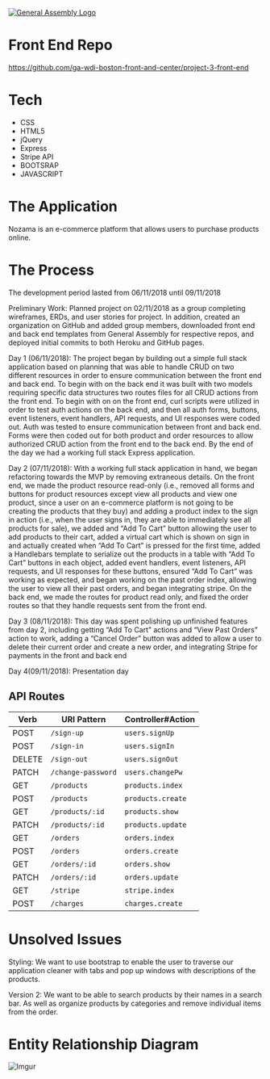 [![General Assembly Logo](https://camo.githubusercontent.com/1a91b05b8f4d44b5bbfb83abac2b0996d8e26c92/687474703a2f2f692e696d6775722e636f6d2f6b6538555354712e706e67)](https://generalassemb.ly/education/web-development-immersive)

# Front End Repo
https://github.com/ga-wdi-boston-front-and-center/project-3-front-end

# Tech

* CSS
* HTML5
* jQuery
* Express
* Stripe API
* BOOTSRAP
* JAVASCRIPT


# The Application
Nozama is an e-commerce platform that allows users to purchase products online.

# The Process
The development period lasted from 06/11/2018 until 09/11/2018

Preliminary Work: Planned project on 02/11/2018 as a group completing wireframes, ERDs, and user stories for project. In addition, created an organization on GitHub and added group members, downloaded front end and back end templates from General Assembly for respective repos, and deployed initial commits to both Heroku and GitHub pages.

Day 1 (06/11/2018): The project began by building out a simple full stack application based on planning that was able to handle CRUD on two different resources in order to ensure communication between the front end and back end. To begin with on the back end it was built with two models requiring specific data structures two routes files for all CRUD actions from the front end. To begin with on on the front end, curl scripts were utilized in order to test auth actions on the back end, and then all auth forms, buttons, event listeners, event handlers, API requests, and UI responses were coded out. Auth was tested to ensure communication between front and back end. Forms were then coded out for both product and order resources to allow authorized CRUD action from the front end to the back end. By the end of the day we had a working full stack Express application.

Day 2 (07/11/2018): With a working full stack application in hand, we began refactoring towards the MVP by removing extraneous details. On the front end, we made the product resource read-only (i.e., removed all forms and buttons for product resources except view all products and view one product, since a user on an e-commerce platform is not going to be creating the products that they buy) and adding a product index to the sign in action (i.e., when the user signs in, they are able to immediately see all products for sale), we added and “Add To Cart” button allowing the user to add products to their cart, added a virtual cart which is shown on sign in and actually created when “Add To Cart” is pressed for the first time, added a Handlebars template to serialize out the products in a table with “Add To Cart” buttons in each object, added event handlers, event listeners, API requests, and UI responses for these buttons, ensured “Add To Cart” was working as expected, and began working on the past order index, allowing the user to view all their past orders, and began integrating stripe. On the back end, we made the routes for product read only, and fixed the order routes so that they handle requests sent from the front end.

Day 3 (08/11/2018): This day was spent polishing up unfinished features from day 2, including getting “Add To Cart” actions and “View Past Orders” action to work, adding a “Cancel Order” button was added to allow a user to delete their current order and create a new order, and integrating Stripe for payments in the front and back end

Day 4(09/11/2018): Presentation day


## API Routes

| Verb   | URI Pattern            | Controller#Action |
|--------|------------------------|-------------------|
| POST   | `/sign-up`             | `users.signUp`    |
| POST   | `/sign-in`             | `users.signIn`    |
| DELETE | `/sign-out`            | `users.signOut`   |
| PATCH  | `/change-password`     | `users.changePw`  |
| GET    | `/products`            | `products.index`  |
| POST   | `/products`            | `products.create` |
| GET    | `/products/:id`        | `products.show`   |
| PATCH  | `/products/:id`        | `products.update` |
| GET    | `/orders`              | `orders.index`    |
| POST   | `/orders`              | `orders.create`   |
| GET    | `/orders/:id`          | `orders.show`     |
| PATCH  | `/orders/:id`          | `orders.update`   |
| GET    | `/stripe`              | `stripe.index`    |
| POST   | `/charges`             | `charges.create`  |

# Unsolved Issues
Styling: We want to use bootstrap to enable the user to traverse our application cleaner with tabs and pop up windows with descriptions of the products.


Version 2: We want to be able to search products by their names in a search bar. As well as organize products by categories and remove individual items from the order.
# Entity Relationship Diagram
![Imgur](https://i.imgur.com/fpxF1hW.jpg)
